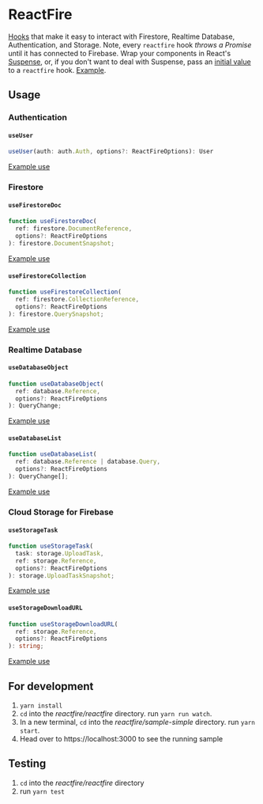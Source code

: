 # ReactFire

[Hooks](https://reactjs.org/docs/hooks-intro.html) that make it easy to interact with Firestore, Realtime Database, Authentication, and Storage. Note, every `reactfire` hook _throws a Promise_ until it has connected to Firebase. Wrap your components in React's [Suspense](https://reactjs.org/docs/code-splitting.html#suspense), or, if you don't want to deal with Suspense, pass an [initial value](/reactfire/index.ts#L10) to a `reactfire` hook. [Example](/sample-simple/src/Auth.js#L50).

## Usage

### Authentication

#### `useUser`

```ts
useUser(auth: auth.Auth, options?: ReactFireOptions): User
```

[Example use](/sample-simple/src/Auth.js#L44)

### Firestore

#### `useFirestoreDoc`

```ts
function useFirestoreDoc(
  ref: firestore.DocumentReference,
  options?: ReactFireOptions
): firestore.DocumentSnapshot;
```

[Example use](/sample-simple/src/Firestore.js#L16)

#### `useFirestoreCollection`

```ts
function useFirestoreCollection(
  ref: firestore.CollectionReference,
  options?: ReactFireOptions
): firestore.QuerySnapshot;
```

[Example use](/sample-simple/src/Firestore.js#L57)

### Realtime Database

#### `useDatabaseObject`

```ts
function useDatabaseObject(
  ref: database.Reference,
  options?: ReactFireOptions
): QueryChange;
```

[Example use](/sample-simple/src/RealtimeDatabase.js#L16)

#### `useDatabaseList`

```ts
function useDatabaseList(
  ref: database.Reference | database.Query,
  options?: ReactFireOptions
): QueryChange[];
```

[Example use](/sample-simple/src/RealtimeDatabase.js#L57)

### Cloud Storage for Firebase

#### `useStorageTask`

```ts
function useStorageTask(
  task: storage.UploadTask,
  ref: storage.Reference,
  options?: ReactFireOptions
): storage.UploadTaskSnapshot;
```

[Example use](/sample-simple/src/Storage.js#L23)

#### `useStorageDownloadURL`

```ts
function useStorageDownloadURL(
  ref: storage.Reference,
  options?: ReactFireOptions
): string;
```

[Example use](/sample-simple/src/Storage.js#L11)

## For development

1. `yarn install`
1. `cd` into the _reactfire/reactfire_ directory. run `yarn run watch`.
1. In a new terminal, `cd` into the _reactfire/sample-simple_ directory. run `yarn start`.
1. Head over to https://localhost:3000 to see the running sample

## Testing

1. `cd` into the _reactfire/reactfire_ directory
1. run `yarn test`
